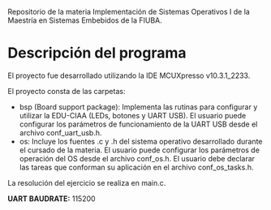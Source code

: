 Repositorio de la materia Implementación de Sistemas Operativos I de la Maestría en Sistemas Embebidos de la FIUBA.

# Descripción del programa

El proyecto fue desarrollado utilizando la IDE MCUXpresso v10.3.1_2233.

El proyecto consta de las carpetas:

-	bsp (Board support package): Implementa las rutinas para configurar y utilizar la EDU-CIAA (LEDs, botones y UART USB).
								 El usuario puede configurar los parámetros de funcionamiento de la UART USB desde el archivo conf_uart_usb.h.
-	os: Incluye los fuentes .c y .h del sistema operativo desarrollado durante el cursado de la materia. 
		El usuario puede configurar los parámetros de operación del OS desde el archivo conf_os.h.
		El usuario debe declarar las tareas que conforman su aplicación en el archivo conf_os_tasks.h.

La resolución del ejercicio se realiza en main.c.

**UART BAUDRATE:** 115200
